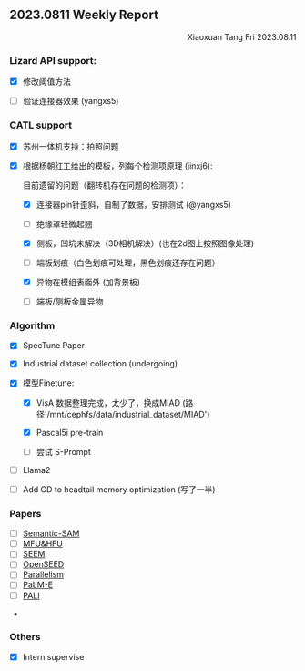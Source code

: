 ## 2023.0811 Weekly Report

<div align="right">Xiaoxuan Tang  Fri 2023.08.11</div>

### Lizard API support: 

- [x] 修改阈值方法
- [ ] 验证连接器效果 (yangxs5)
  

### CATL support
- [x] 苏州一体机支持：拍照问题

- [x] 根据杨朝红工给出的模板，列每个检测项原理 (jinxj6): 

  目前遗留的问题（翻转机存在问题的检测项）：

  - [x] 连接器pin针歪斜，自制了数据，安排测试 (@yangxs5)
  - [ ] 绝缘罩轻微起翘
  - [x] 侧板，凹坑未解决（3D相机解决）(也在2d图上按照图像处理)
  - [ ] 端板划痕（白色划痕可处理，黑色划痕还存在问题）
  - [x] 异物在模组表面外 (加背景板)
  - [ ] 端板/侧板金属异物
  
    

### Algorithm
- [x] SpecTune Paper
- [x] Industrial dataset collection (undergoing)

- [x] 模型Finetune:

  - [x] VisA 数据整理完成，太少了，换成MIAD (路径'/mnt/cephfs/data/industrial_dataset/MIAD')

  - [x] Pascal5i pre-train

  - [ ] 尝试 S-Prompt 

- [ ] Llama2
- [ ] Add GD to headtail memory optimization (写了一半)

### Papers
- [ ] [Semantic-SAM](https://arxiv.org/pdf/2307.04767.pdf)
- [ ] [MFU&HFU](https://arxiv.org/pdf/2205.05198.pdf) 
- [ ] [SEEM](https://arxiv.org/pdf/2304.06718.pdf)
- [ ] [OpenSEED](https://arxiv.org/pdf/2303.08131.pdf)
- [ ] [Parallelism](https://huggingface.co/docs/transformers/v4.15.0/parallelism)
- [ ] [PaLM-E](https://arxiv.org/pdf/2303.03378.pdf)
- [ ] [PALI](https://arxiv.org/pdf/2209.06794v4.pdf)
- 

### Others

- [x] Intern supervise




